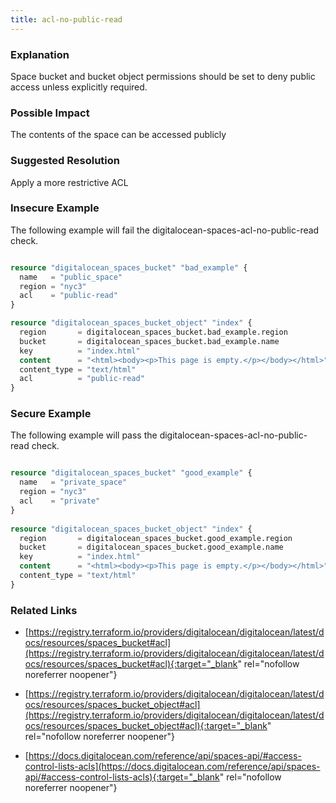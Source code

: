 ```yaml
---
title: acl-no-public-read
---
```


### Explanation


Space bucket and bucket object permissions should be set to deny public access unless explicitly required.


### Possible Impact
The contents of the space can be accessed publicly

### Suggested Resolution
Apply a more restrictive ACL


### Insecure Example

The following example will fail the digitalocean-spaces-acl-no-public-read check.

```terraform

resource "digitalocean_spaces_bucket" "bad_example" {
  name   = "public_space"
  region = "nyc3"
  acl    = "public-read"
}

resource "digitalocean_spaces_bucket_object" "index" {
  region       = digitalocean_spaces_bucket.bad_example.region
  bucket       = digitalocean_spaces_bucket.bad_example.name
  key          = "index.html"
  content      = "<html><body><p>This page is empty.</p></body></html>"
  content_type = "text/html"
  acl          = "public-read"
}

```



### Secure Example

The following example will pass the digitalocean-spaces-acl-no-public-read check.

```terraform

resource "digitalocean_spaces_bucket" "good_example" {
  name   = "private_space"
  region = "nyc3"
  acl    = "private"
}
  
resource "digitalocean_spaces_bucket_object" "index" {
  region       = digitalocean_spaces_bucket.good_example.region
  bucket       = digitalocean_spaces_bucket.good_example.name
  key          = "index.html"
  content      = "<html><body><p>This page is empty.</p></body></html>"
  content_type = "text/html"
}

```




### Related Links


- [https://registry.terraform.io/providers/digitalocean/digitalocean/latest/docs/resources/spaces_bucket#acl](https://registry.terraform.io/providers/digitalocean/digitalocean/latest/docs/resources/spaces_bucket#acl){:target="_blank" rel="nofollow noreferrer noopener"}

- [https://registry.terraform.io/providers/digitalocean/digitalocean/latest/docs/resources/spaces_bucket_object#acl](https://registry.terraform.io/providers/digitalocean/digitalocean/latest/docs/resources/spaces_bucket_object#acl){:target="_blank" rel="nofollow noreferrer noopener"}

- [https://docs.digitalocean.com/reference/api/spaces-api/#access-control-lists-acls](https://docs.digitalocean.com/reference/api/spaces-api/#access-control-lists-acls){:target="_blank" rel="nofollow noreferrer noopener"}


